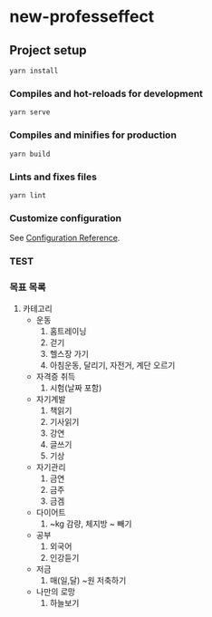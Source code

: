 # new-professeffect

## Project setup

```
yarn install
```

### Compiles and hot-reloads for development

```
yarn serve
```

### Compiles and minifies for production

```
yarn build
```

### Lints and fixes files

```
yarn lint
```

### Customize configuration

See [Configuration Reference](https://cli.vuejs.org/config/).

### TEST

### 목표 목록

1. 카테고리
   - 운동
     1. 홈트레이닝
     2. 걷기
     3. 헬스장 가기
     4. 아침운동, 달리기, 자전거, 계단 오르기
   - 자격증 취득
     1. 시험(날짜 포함)
   - 자기계발
     1. 책읽기
     2. 기사읽기
     3. 강연
     4. 글쓰기
     5. 기상
   - 자기관리
     1. 금연
     2. 금주
     3. 금겜
   - 다이어트
     1. ~kg 감량, 체지방 ~ 빼기
   - 공부
     1. 외국어
     2. 인강듣기
   - 저금
     1. 매(일,달) ~원 저축하기
   - 나만의 로망
     1. 하늘보기
